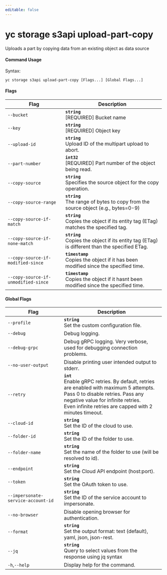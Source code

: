 ```yaml
---
editable: false
---
```


# yc storage s3api upload-part-copy

Uploads a part by copying data from an existing object as data source

#### Command Usage

Syntax: 

`yc storage s3api upload-part-copy [Flags...] [Global Flags...]`

#### Flags

| Flag | Description |
|----|----|
|`--bucket`|<b>`string`</b><br/>[REQUIRED] Bucket name|
|`--key`|<b>`string`</b><br/>[REQUIRED] Object key|
|`--upload-id`|<b>`string`</b><br/>Upload ID of the multipart upload to abort.|
|`--part-number`|<b>`int32`</b><br/>[REQUIRED] Part number of the object being read.|
|`--copy-source`|<b>`string`</b><br/>Specifies the source object for the copy operation.|
|`--copy-source-range`|<b>`string`</b><br/>The range of bytes to copy from the source object (e.g., bytes=0-9)|
|`--copy-source-if-match`|<b>`string`</b><br/>Copies the object if its entity tag (ETag) matches the specified tag.|
|`--copy-source-if-none-match`|<b>`string`</b><br/>Copies the object if its entity tag (ETag) is different than the specified ETag.|
|`--copy-source-if-modified-since`|<b>`timestamp`</b><br/>Copies the object if it has been modified since the specified time.|
|`--copy-source-if-unmodified-since`|<b>`timestamp`</b><br/>Copies the object if it hasnt been modified since the specified time.|

#### Global Flags

| Flag | Description |
|----|----|
|`--profile`|<b>`string`</b><br/>Set the custom configuration file.|
|`--debug`|Debug logging.|
|`--debug-grpc`|Debug gRPC logging. Very verbose, used for debugging connection problems.|
|`--no-user-output`|Disable printing user intended output to stderr.|
|`--retry`|<b>`int`</b><br/>Enable gRPC retries. By default, retries are enabled with maximum 5 attempts.<br/>Pass 0 to disable retries. Pass any negative value for infinite retries.<br/>Even infinite retries are capped with 2 minutes timeout.|
|`--cloud-id`|<b>`string`</b><br/>Set the ID of the cloud to use.|
|`--folder-id`|<b>`string`</b><br/>Set the ID of the folder to use.|
|`--folder-name`|<b>`string`</b><br/>Set the name of the folder to use (will be resolved to id).|
|`--endpoint`|<b>`string`</b><br/>Set the Cloud API endpoint (host:port).|
|`--token`|<b>`string`</b><br/>Set the OAuth token to use.|
|`--impersonate-service-account-id`|<b>`string`</b><br/>Set the ID of the service account to impersonate.|
|`--no-browser`|Disable opening browser for authentication.|
|`--format`|<b>`string`</b><br/>Set the output format: text (default), yaml, json, json-rest.|
|`--jq`|<b>`string`</b><br/>Query to select values from the response using jq syntax|
|`-h`,`--help`|Display help for the command.|
